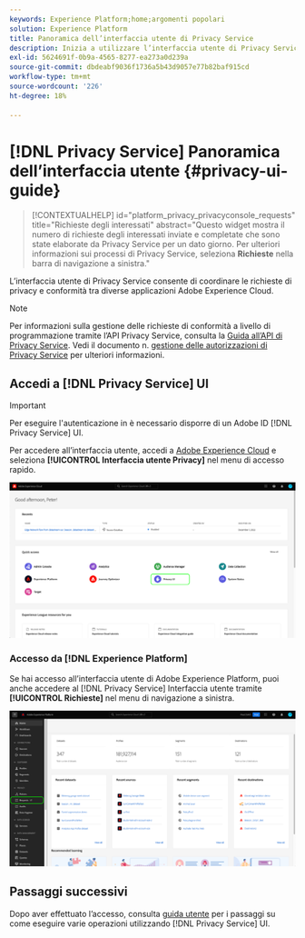 ```yaml
---
keywords: Experience Platform;home;argomenti popolari
solution: Experience Platform
title: Panoramica dell’interfaccia utente di Privacy Service
description: Inizia a utilizzare l’interfaccia utente di Privacy Service per coordinare e monitorare le richieste di accesso a dati personali tra le varie applicazioni Experience Cloud.
exl-id: 5624691f-0b9a-4565-8277-ea273a0d239a
source-git-commit: dbdeabf9036f1736a5b43d9057e77b82baf915cd
workflow-type: tm+mt
source-wordcount: '226'
ht-degree: 18%

---
```


# [!DNL Privacy Service] Panoramica dell’interfaccia utente {#privacy-ui-guide}

>[!CONTEXTUALHELP]
>id="platform_privacy_privacyconsole_requests"
>title="Richieste degli interessati"
>abstract="Questo widget mostra il numero di richieste degli interessati inviate e completate che sono state elaborate da Privacy Service per un dato giorno. Per ulteriori informazioni sui processi di Privacy Service, seleziona **Richieste** nella barra di navigazione a sinistra."

L’interfaccia utente di Privacy Service consente di coordinare le richieste di privacy e conformità tra diverse applicazioni Adobe Experience Cloud.

>[!NOTE]
>
>Per informazioni sulla gestione delle richieste di conformità a livello di programmazione tramite l’API Privacy Service, consulta la [Guida all’API di Privacy Service](../api/overview.md). Vedi il documento n. [gestione delle autorizzazioni di Privacy Service](../permissions.md) per ulteriori informazioni.

## Accedi a [!DNL Privacy Service] UI

>[!IMPORTANT]
>
>Per eseguire l&#39;autenticazione in è necessario disporre di un Adobe ID [!DNL Privacy Service] UI.

Per accedere all’interfaccia utente, accedi a [Adobe Experience Cloud](https://experience.adobe.com/) e seleziona **[!UICONTROL Interfaccia utente Privacy]** nel menu di accesso rapido.

![Dashboard di Experience Cloud con l’interfaccia utente Privacy evidenziata.](../images/ui-overview/quick-access.png)


### Accesso da [!DNL Experience Platform]

Se hai accesso all’interfaccia utente di Adobe Experience Platform, puoi anche accedere al [!DNL Privacy Service] Interfaccia utente tramite **[!UICONTROL Richieste]** nel menu di navigazione a sinistra.

![L’interfaccia utente di Adobe Experience Platform con Richieste evidenziata nella barra di navigazione a sinistra.](../images/ui-overview/platform.png)

## Passaggi successivi

Dopo aver effettuato l’accesso, consulta [guida utente](user-guide.md) per i passaggi su come eseguire varie operazioni utilizzando [!DNL Privacy Service] UI.
